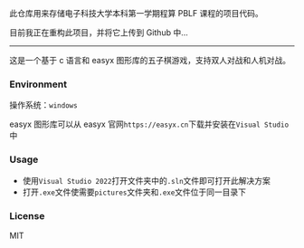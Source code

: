 此仓库用来存储电子科技大学本科第一学期程算 PBLF 课程的项目代码。

目前我正在重构此项目，并将它上传到 Github 中...

***

这是一个基于 c 语言和 easyx 图形库的五子棋游戏，支持双人对战和人机对战。

### Environment

操作系统：`windows`

easyx 图形库可以从 easyx 官网`https://easyx.cn`下载并安装在`Visual Studio`中

### Usage

* 使用`Visual Studio 2022`打开文件夹中的`.sln`文件即可打开此解决方案
* 打开`.exe`文件使需要`pictures`文件夹和`.exe`文件位于同一目录下

### License

MIT
